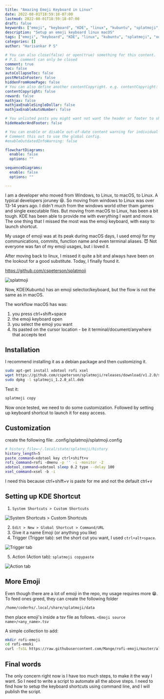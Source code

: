 ```yaml
---
title: "Amazing Emoji Keyboard in Linux"
date: 2022-08-01T18:59:18-07:00
lastmod: 2022-08-01T18:59:18-07:00
draft: false
keywords: ["emoji", "keyboard", "KDE", "linux", "kubuntu", "splatmoji", "xdotool", "xsel", "rofi", "shortcut", "emoji keyboard"]
description: "Setup an emoji keyboard linux macOS"
tags: ["emoji", "keyboard", "KDE", "linux", "kubuntu", "splatmoji", "xdotool", "xsel", "rofi", "shortcut", "emoji keyboard"]
categories: []
author: "Harisankar P S"

# You can also close(false) or open(true) something for this content.
# P.S. comment can only be closed
comment: true
toc: false
autoCollapseToc: false
postMetaInFooter: false
hiddenFromHomePage: false
# You can also define another contentCopyright. e.g. contentCopyright: "This is another copyright."
contentCopyright: false
reward: false
mathjax: false
mathjaxEnableSingleDollar: false
mathjaxEnableAutoNumber: false

# You unlisted posts you might want not want the header or footer to show
hideHeaderAndFooter: false

# You can enable or disable out-of-date content warning for individual post.
# Comment this out to use the global config.
#enableOutdatedInfoWarning: false

flowchartDiagrams:
  enable: false
  options: ""

sequenceDiagrams:
  enable: false
  options: ""

---
```


I am a developer who moved from Windows, to Linux, to macOS, to Linux. A typical developers joruney 😆. So moving from
windows to Linux was over 13-14 years ago. I didn't much from the windows world other tham games and single executable
files. But moving from macOS to Linux, has been a bit tough. KDE has been able to provide me with everything I want and
more. The one thing that I missed the most was the emoji keyboard, with easy to launch shortcut.

My usage of emoji was at its peak during macOS days, I used emoji for my communications, commits, function name and
even terminal aliases. 😈 Not everyone was fan of my emoji usages, but i loved it.

<!--more-->

After moving back to linux, I missed it quite a bit and always have been on the lookout for a good substitute.
Today, I finally found it.

https://github.com/cspeterson/splatmoji

![splatmoji](/images/splatmoji_kde_shortcut/emoji_keyboard.png)

Now, KDE(Kubuntu) has an emoji selector/keyboard, but the flow is not the same as in macOS.

The workflow macOS has was:
1. you press ctrl+shift+space
2. the emoji keyboard open
3. you select the emoji you want
4. Its pasted on the cursor location - be it terminal/document/anywhere that accepts text

## Installation

I recommend installing it as a debian package and then customizing it.


```sh
sudo apt-get install xdotool rofi xsel
wget https://github.com/cspeterson/splatmoji/releases/download/v1.2.0/splatmoji_1.2.0_all.deb
sudo dpkg -l splatmoji_1.2.0_all.deb
```

Test it:

```sh
splatmoji copy
```

Now once tested, we need to do some customization. Followed by setting up keyboard shortcut to launch it for easy access.

## Customization

create the following file: .config/splatmoji/splatmoji.config

```sh
# history_file=~/.local/state/splatmoji/history
history_length=5
paste_command=xdotool key ctrl+shift+v
rofi_command=rofi -dmenu -p '' -i -monitor -2
xdotool_command=xdotool sleep 0.2 type --delay 100
xsel_command=xsel -b -i
```

I need this because ctrl+shift+v is paste for me and not the default ctrl+v

## Setting up KDE Shortcut

1. `System Shortcuts > Custom Shortcuts`

![System Shortcuts > Custom Shortcuts](/images/splatmoji_kde_shortcut/new_location.png)

2. `Edit > New > Global Shortcut > Command/URL`
3. Give it a name Emoji (or anything you like)
4. Trigger (Trigger tab): set the short cut you want, I used `ctrl+alt+space`.

![Trigger tab](/images/splatmoji_kde_shortcut/trigger_tab.png)

5. Action  (Action tab): `splatmoji copypaste`

![Action tab](/images/splatmoji_kde_shortcut/action_tab.png)

## More Emoji

Even though there are a lot of emoji in the repo, my usage requires more 😁.
To feed ones greed, they can create the following folder

```sh
/home/coderhs/.local/share/splatmoji/data
```
then place emoji's inside a tsv file as follows. `<Emoji source name>/<any_name>.tsv`

A simple collection to add:

```sh
mkdir rofi-emoji
cd rofi-emoki
curl -fsSL https://raw.githubusercontent.com/Mange/rofi-emoji/master/all_emojis.txt > emoji.tsv
```

## Final words

The only concern right now is I have too much steps, to make it the way I want. So I need to write a script to
automate all the above steps. I need to find how to setup the keyboard shortcuts using command line, and I will
publish the script.
